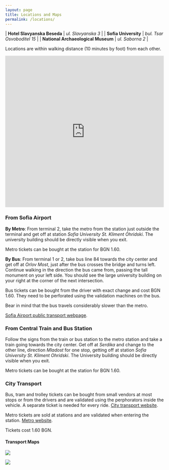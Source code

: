 ```yaml
---
layout: page
title: Locations and Maps
permalink: /locations/
---
```


| **Hotel Slavyanska Beseda** | *ul. Slavyanska 3* |
| **Sofia University** | *bul. Tsar Osvoboditel 15* |
| **National Archaeological Museum** | *ul. Saborna 2* |

Locations are within walking distance (10 minutes by foot) from each
other.

<iframe src="https://www.google.com/maps/d/embed?mid=12ro2QmAxhpADmznHH2waVK1YlXM" width="100%" height="480" frameborder="0" style="border:0"></iframe>

### From Sofia Airport

**By Metro**: From terminal 2, take the metro from the station just
outside the terminal and get off at station *Sofia University
St. Kliment Ohridski*. The university building should be directly
visible when you exit.

Metro tickets can be bought at the station for BGN 1.60.

**By Bus**: From terminal 1 or 2, take bus line 84 towards the city
center and get off at *Orlov Most*, just after the bus crosses the
bridge and turns left. Continue walking in the direction the bus came
from, passing the tall monument on your left side. You should see the
large university building on your right at the corner of the next
intersection.

Bus tickets can be bought from the driver with exact change and cost
BGN 1.60. They need to be perforated using the validation machines on
the bus.

Bear in mind that the bus travels considerably slower than the metro.

[Sofia Airport public transport webpage](http://www.sofia-airport.bg/en/passengers/and-airport/public-transport).

### From Central Train and Bus Station

Follow the signs from the train or bus station to the metro station
and take a train going towards the city center. Get off at *Serdika*
and change to the other line, direction *Mladost* for one stop,
getting off at station *Sofia University St. Kliment Ohridski*. The
University building should be directly visible when you exit.

Metro tickets can be bought at the station for BGN 1.60.

### City Transport

Bus, tram and trolley tickets can be bought from small vendors at most
stops or from the drivers and are validated using the perphorators
inside the vehicle. A separate ticket is needed for every ride.
[City transport website](https://www.sofiatraffic.bg/en/transport/121/marshrutna-mrezha).

Metro tickets are sold at stations and are validated when entering the
station.
[Metro website](http://www.metrosofia.com/en/).

Tickets cost 1.60 BGN.

#### Transport Maps

<a href="http://www.metrosofia.com/images/sofia-metro-lines-2016-july.png"><img style="float: center;" src="http://www.metrosofia.com/images/sofia-metro-lines-2016-july.png">

<a href="https://www.sofiatraffic.bg/media/uploads/A3.jpg"><img style="float: center;" src="https://www.sofiatraffic.bg/media/uploads/A3.jpg"></a>
